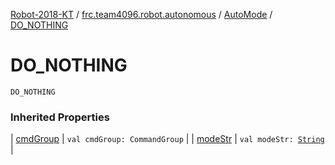 [Robot-2018-KT](../../index.md) / [frc.team4096.robot.autonomous](../index.md) / [AutoMode](index.md) / [DO_NOTHING](./-d-o_-n-o-t-h-i-n-g.md)

# DO_NOTHING

`DO_NOTHING`

### Inherited Properties

| [cmdGroup](cmd-group.md) | `val cmdGroup: CommandGroup` |
| [modeStr](mode-str.md) | `val modeStr: `[`String`](https://kotlinlang.org/api/latest/jvm/stdlib/kotlin/-string/index.html) |

